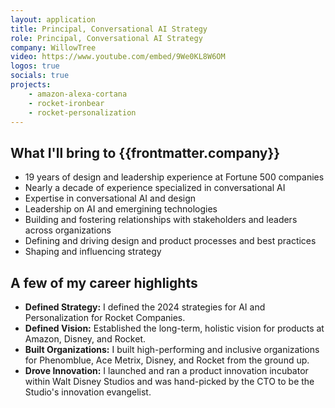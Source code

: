 ```yaml
---
layout: application
title: Principal, Conversational AI Strategy
role: Principal, Conversational AI Strategy
company: WillowTree
video: https://www.youtube.com/embed/9We0KL8W6OM
logos: true
socials: true
projects:
    - amazon-alexa-cortana
    - rocket-ironbear
    - rocket-personalization
---
```


<script setup>
    import { useData } from 'vitepress'
    const { frontmatter } = useData()
</script>

## What I'll bring to {{frontmatter.company}}
- 19 years of design and leadership experience at Fortune 500 companies
- Nearly a decade of experience specialized in conversational AI
- Expertise in conversational AI and design
- Leadership on AI and emergining technologies
- Building and fostering relationships with stakeholders and leaders across organizations
- Defining and driving design and product processes and best practices
- Shaping and influencing strategy

## A few of my career highlights
- **Defined Strategy:** I defined the 2024 strategies for AI and Personalization for Rocket Companies.
- **Defined Vision:** Established the long-term, holistic vision for products at Amazon, Disney, and Rocket.
- **Built Organizations:** I built high-performing and inclusive organizations for Phenomblue, Ace Metrix, Disney, and Rocket from the ground up.
- **Drove Innovation:** I launched and ran a product innovation incubator within Walt Disney Studios and was hand-picked by the CTO to be the Studio's innovation evangelist.